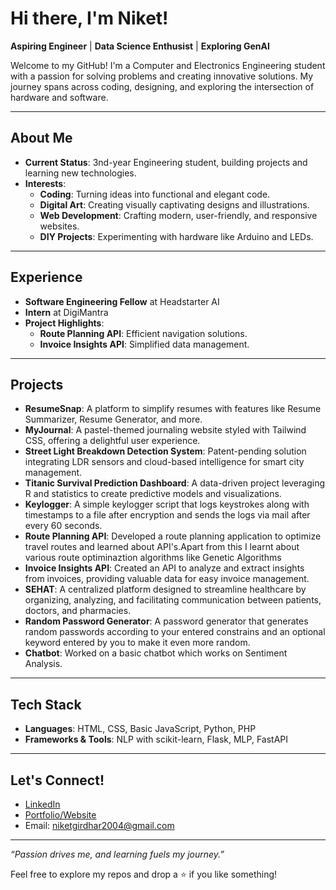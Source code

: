
# Hi there, I'm Niket!  

**Aspiring Engineer** | **Data Science Enthusist** | **Exploring GenAI**  

Welcome to my GitHub! I'm a Computer and Electronics Engineering student with a passion for solving problems and creating innovative solutions. My journey spans across coding, designing, and exploring the intersection of hardware and software.  

---

## About Me  

- **Current Status**: 3nd-year Engineering student, building projects and learning new technologies.  
- **Interests**: 
  - **Coding**: Turning ideas into functional and elegant code.  
  - **Digital Art**: Creating visually captivating designs and illustrations.  
  - **Web Development**: Crafting modern, user-friendly, and responsive websites.  
  - **DIY Projects**: Experimenting with hardware like Arduino and LEDs.

---

## Experience  

- **Software Engineering Fellow** at Headstarter AI  
- **Intern** at DigiMantra  
- **Project Highlights**:  
  - **Route Planning API**: Efficient navigation solutions.  
  - **Invoice Insights API**: Simplified data management.  

---

## Projects  

- **ResumeSnap**: A platform to simplify resumes with features like Resume Summarizer, Resume Generator, and more.  
- **MyJournal**: A pastel-themed journaling website styled with Tailwind CSS, offering a delightful user experience.  
- **Street Light Breakdown Detection System**: Patent-pending solution integrating LDR sensors and cloud-based intelligence for smart city management.
- **Titanic Survival Prediction Dashboard**: A data-driven project leveraging R and statistics to create predictive models and visualizations.  
- **Keylogger**: A simple keylogger script that logs keystrokes along with timestamps to a file after encryption and sends the logs via mail after every 60 seconds.
- **Route Planning API**: Developed a route planning application to optimize travel routes and learned about API's.Apart from this I learnt about various route optiminaztion algorithms like Genetic Algorithms
- **Invoice Insights API**: Created an API to analyze and extract insights from invoices, providing valuable data for easy invoice management.
- **SEHAT**: A centralized platform designed to streamline healthcare by organizing, analyzing, and facilitating communication between patients, doctors, and pharmacies.
- **Random Password Generator**: A password generator that generates random passwords according to your entered constrains and an optional keyword entered by you to make it even more random.
- **Chatbot**: Worked on a basic chatbot which works on Sentiment Analysis.

---

## Tech Stack  

- **Languages**: HTML, CSS, Basic JavaScript, Python, PHP
- **Frameworks & Tools**: NLP with scikit-learn, Flask, MLP, FastAPI

---

## Let's Connect!  

- [LinkedIn](https://www.linkedin.com/in/niket-girdhar-068858250/)  
- [Portfolio/Website](https://niketgirdhar.in)  
- Email: niketgirdhar2004@gmail.com

--- 

*“Passion drives me, and learning fuels my journey.”*  

Feel free to explore my repos and drop a ⭐️ if you like something!

